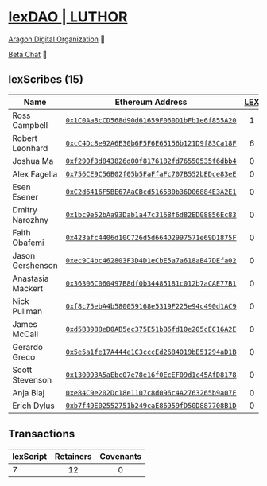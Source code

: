 # [lexDAO | LUTHOR](https://mainnet.aragon.org/#/lexdao/0x97103fda00a2b47eac669568063c00e65866a633/)

[Aragon Digital Organization](https://mainnet.aragon.org/#/lexdao/0xc191dc522672e10441bb9ee7c58946e9a8ebe4c0/) 🦅

[Beta Chat](http://13.59.183.200:3000/home) 💬

## lexScribes (15)
| Name | Ethereum Address | [LEX](https://etherscan.io/token/0x8CEDe32BbbCe5854992e151Fe215f2887E522553) | 
|----------|:-------------:|:-------------:| 
| Ross Campbell | [`0x1C0Aa8cCD568d90d61659F060D1bFb1e6f855A20`](https://etherscan.io/address/0x1c0aa8ccd568d90d61659f060d1bfb1e6f855a20) | 1 | 
| Robert Leonhard | [`0xcC4Dc8e92A6E30b6F5F6E65156b121D9f83Ca18F`](https://etherscan.io/address/0xcc4dc8e92a6e30b6f5f6e65156b121d9f83ca18f) | 6 | 
| Joshua Ma | [`0xf290f3d843826d00f8176182fd76550535f6dbb4`](https://etherscan.io/address/0xf290f3d843826d00f8176182fd76550535f6dbb4) | 0 | 
| Alex Fagella | [`0x756CE9C56B02f05b5FaFfaFc707B552bEDce83eE`](https://etherscan.io/address/0x756ce9c56b02f05b5faffafc707b552bedce83ee) | 0 | 
| Esen Esener | [`0xC2d6416F5BE67AaCBcd516580b36D06884E3A2E1`](https://etherscan.io/address/0xC2d6416F5BE67AaCBcd516580b36D06884E3A2E1) | 0 | 
| Dmitry Narozhny | [`0x1bc9e52bAa93Dab1a47c3168f6d82ED08856Ec83`](https://etherscan.io/address/0x1bc9e52bAa93Dab1a47c3168f6d82ED08856Ec83) | 0 |
| Faith Obafemi | [`0x423afc4406d10C726d5d664D2997571e69D1875F`](https://etherscan.io/address/0x423afc4406d10C726d5d664D2997571e69D1875F) | 0 |
| Jason Gershenson | [`0xec9C4bc462803F3D4D1eCbE5a7a618aB47DEfa02`](https://etherscan.io/address/0xec9C4bc462803F3D4D1eCbE5a7a618aB47DEfa02) | 0 |
| Anastasia Mackert | [`0x36306C060497B8df0b34485181c012b7aCAE77B1`](https://etherscan.io/address/0x36306C060497B8df0b34485181c012b7aCAE77B1) | 0 |
| Nick Pullman | [`0xf8c75ebA4b580059168e5319F225e94c490d1AC9`](https://etherscan.io/address/0xf8c75ebA4b580059168e5319F225e94c490d1AC9) | 0 |
| James McCall | [`0xd5B3988eD0AB5ec375E51bB6fd10e205cEC16A2E`](https://etherscan.io/address/0xd5B3988eD0AB5ec375E51bB6fd10e205cEC16A2E) | 0 |
| Gerardo Greco | [`0x5e5a1fe17A444e1C3cccEd2684019bE51294aD1B`](https://etherscan.io/address/0x5e5a1fe17A444e1C3cccEd2684019bE51294aD1B) | 0 |
| Scott Stevenson | [`0x130093A5aEbc07e78e16f0EcEF09d1c45AfD8178`](https://etherscan.io/address/0x130093A5aEbc07e78e16f0EcEF09d1c45AfD8178) | 0 |
| Anja Blaj | [`0xe84C9e202Dc18e1107c8d096c4A2763265b9a07F`](https://etherscan.io/address/0xe84C9e202Dc18e1107c8d096c4A2763265b9a07F) | 0 |
| Erich Dylus | [`0xb7f49E02552751b249caE86959fD50D887708B1D`](https://etherscan.io/address/0xb7f49E02552751b249caE86959fD50D887708B1D) | 0 |

## Transactions

| lexScript | Retainers | Covenants | 
|----------|:-------------:|:-------------:| 
| 7 | 12 | 0 |
